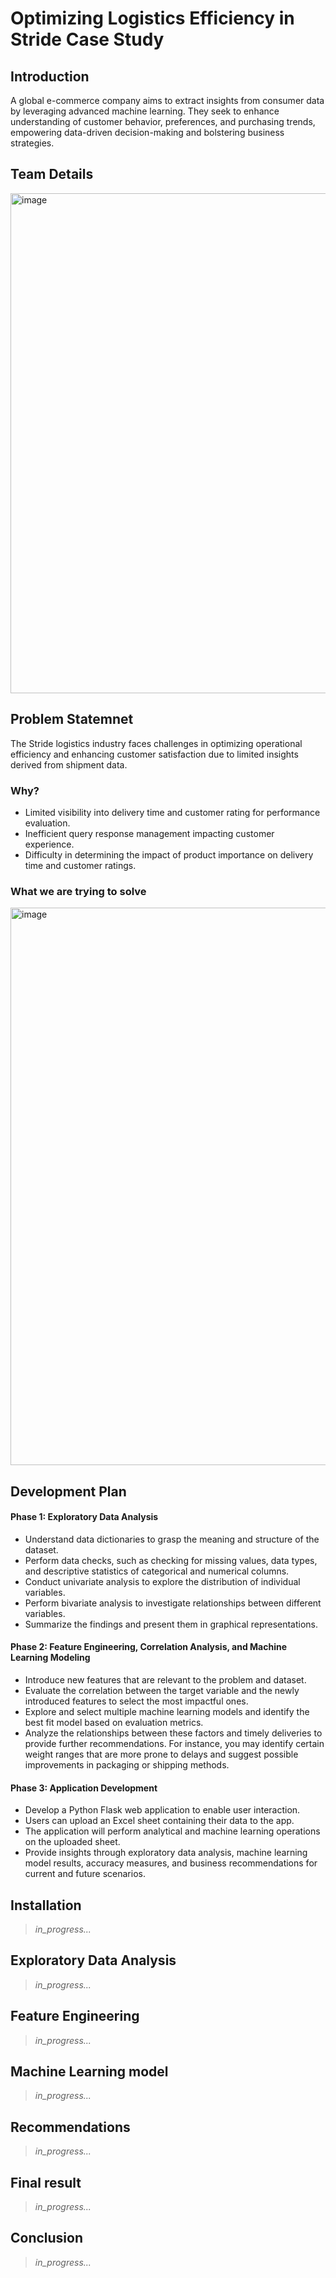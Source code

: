 # Optimizing Logistics Efficiency in Stride Case Study

## Introduction
A global e-commerce company aims to extract insights from consumer data by leveraging advanced machine learning. They seek to enhance understanding of customer behavior, preferences, and purchasing trends, empowering data-driven decision-making and bolstering business strategies.

## Team Details
<img width="800" alt="image" src="https://github.com/chaitalijawale08/Stide_Case_Study/assets/100806411/6f18a277-23e8-4031-ad8f-20902da2af33">

## Problem Statemnet
The Stride logistics industry faces challenges in optimizing operational efficiency and enhancing customer satisfaction due to limited insights derived from shipment data.
### Why?
* Limited visibility into delivery time and customer rating for performance evaluation.
* Inefficient query response management impacting customer experience.
* Difficulty in determining the impact of product importance on delivery time and customer ratings.

### What we are trying to solve
<img width="892" alt="image" src="https://github.com/chaitalijawale08/Stide_Case_Study/assets/100806411/f4a01d43-af31-44bc-acbc-85417d46cda6">

## Development Plan

#### Phase 1: Exploratory Data Analysis
- Understand data dictionaries to grasp the meaning and structure of the dataset.
- Perform data checks, such as checking for missing values, data types, and descriptive statistics of categorical and numerical columns.
- Conduct univariate analysis to explore the distribution of individual variables.
- Perform bivariate analysis to investigate relationships between different variables.
- Summarize the findings and present them in graphical representations.
  
#### Phase 2: Feature Engineering, Correlation Analysis, and Machine Learning Modeling
- Introduce new features that are relevant to the problem and dataset.
- Evaluate the correlation between the target variable and the newly introduced features to select the most impactful ones.
- Explore and select multiple machine learning models and identify the best fit model based on evaluation metrics.
- Analyze the relationships between these factors and timely deliveries to provide further recommendations. For instance, you may identify certain weight ranges that are more prone to delays and suggest possible improvements in packaging or shipping methods.
  
#### Phase 3: Application Development
- Develop a Python Flask web application to enable user interaction.
- Users can upload an Excel sheet containing their data to the app.
- The application will perform analytical and machine learning operations on the uploaded sheet.
- Provide insights through exploratory data analysis, machine learning model results, accuracy measures, and business recommendations for current and future scenarios.




## Installation
> _in_progress..._

## Exploratory Data Analysis
> _in_progress..._

## Feature Engineering
> _in_progress..._

## Machine Learning model
> _in_progress..._

## Recommendations
> _in_progress..._

## Final result
> _in_progress..._

## Conclusion
> _in_progress..._
